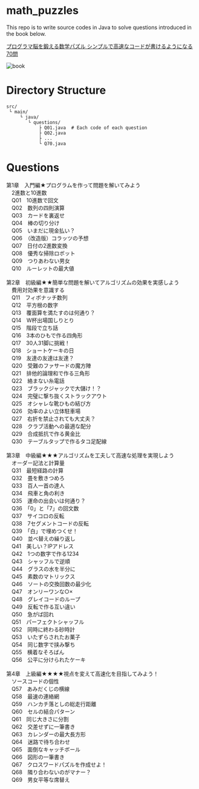 # math_puzzles
This repo is to write source codes in Java to solve questions introduced in the book below.<br>

[プログラマ脳を鍛える数学パズル シンプルで高速なコードが書けるようになる70問](https://www.shoeisha.co.jp/book/detail/9784798142456)

![book](https://www.seshop.com/static/images/product/18365/L.png)

# Directory Structure
```text
src/
 └ main/
     └ java/
        └ questions/
            ├ Q01.java  # Each code of each question
            ├ Q02.java
            ├ ...
            └ Q70.java
```

# Questions
第1章　入門編★プログラムを作って問題を解いてみよう<br>
　2進数と10進数<br>
　Q01　10進数で回文<br>
　Q02　数列の四則演算<br>
　Q03　カードを裏返せ<br>
　Q04　棒の切り分け<br>
　Q05　いまだに現金払い？<br>
　Q06　（改造版）コラッツの予想<br>
　Q07　日付の2進数変換<br>
　Q08　優秀な掃除ロボット<br>
　Q09　つりあわない男女<br>
　Q10　ルーレットの最大値<br>
<br>
第2章　初級編★★簡単な問題を解いてアルゴリズムの効果を実感しよう<br>
　費用対効果を意識する<br>
　Q11　フィボナッチ数列<br>
　Q12　平方根の数字<br>
　Q13　覆面算を満たすのは何通り？<br>
　Q14　W杯出場国しりとり<br>
　Q15　階段で立ち話<br>
　Q16　3本のひもで作る四角形<br>
　Q17　30人31脚に挑戦！<br>
　Q18　ショートケーキの日<br>
　Q19　友達の友達は友達？<br>
　Q20　受難のファサードの魔方陣<br>
　Q21　排他的論理和で作る三角形<br>
　Q22　絡まない糸電話<br>
　Q23　ブラックジャックで大儲け！？<br>
　Q24　完璧に撃ち抜くストラックアウト<br>
　Q25　オシャレな靴ひもの結び方<br>
　Q26　効率のよい立体駐車場<br>
　Q27　右折を禁止されても大丈夫？<br>
　Q28　クラブ活動への最適な配分<br>
　Q29　合成抵抗で作る黄金比<br>
　Q30　テーブルタップで作るタコ足配線<br>
<br>
第3章　中級編★★★アルゴリズムを工夫して高速な処理を実現しよう<br>
　オーダー記法と計算量<br>
　Q31　最短経路の計算<br>
　Q32　畳を敷きつめろ<br>
　Q33　百人一首の達人<br>
　Q34　飛車と角の利き<br>
　Q35　運命の出会いは何通り？<br>
　Q36　「0」と「7」の回文数<br>
　Q37　サイコロの反転<br>
　Q38　7セグメントコードの反転<br>
　Q39　「白」で埋めつくせ！<br>
　Q40　並べ替えの繰り返し<br>
　Q41　美しい？IPアドレス<br>
　Q42　1つの数字で作る1234<br>
　Q43　シャッフルで逆順<br>
　Q44　グラスの水を半分に<br>
　Q45　素数のマトリックス<br>
　Q46　ソートの交換回数の最少化<br>
　Q47　オンリーワンな○×<br>
　Q48　グレイコードのループ<br>
　Q49　反転で作る互い違い<br>
　Q50　急がば回れ<br>
　Q51　パーフェクトシャッフル<br>
　Q52　同時に終わる砂時計<br>
　Q53　いたずらされたお菓子<br>
　Q54　同じ数字で挟み撃ち<br>
　Q55　横着なそろばん<br>
　Q56　公平に分けられたケーキ<br>
<br>
第4章　上級編★★★★視点を変えて高速化を目指してみよう！<br>
　ソースコードの個性<br>
　Q57　あみだくじの横線<br>
　Q58　最速の連絡網<br>
　Q59　ハンカチ落としの総走行距離<br>
　Q60　セルの結合パターン<br>
　Q61　同じ大きさに分割<br>
　Q62　交差せずに一筆書き<br>
　Q63　カレンダーの最大長方形<br>
　Q64　迷路で待ち合わせ<br>
　Q65　面倒なキャッチボール<br>
　Q66　図形の一筆書き<br>
　Q67　クロスワードパズルを作成せよ！<br>
　Q68　隣り合わないのがマナー？<br>
　Q69　男女平等な席替え<br>